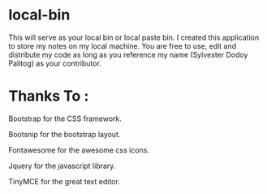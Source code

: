 local-bin
=========

This will serve as your local bin or local paste bin.
I created this application to store my notes on my local machine.
You are free to use, edit and distribute my code as long as you reference my name (Sylvester Dodoy Palitog) as your contributor.

Thanks To :
=========

  Bootstrap for the CSS framework.

  Bootsnip for the bootstrap layout.

  Fontawesome for the awesome css icons.

  Jquery for the javascript library.

  TinyMCE for the great text editor.
